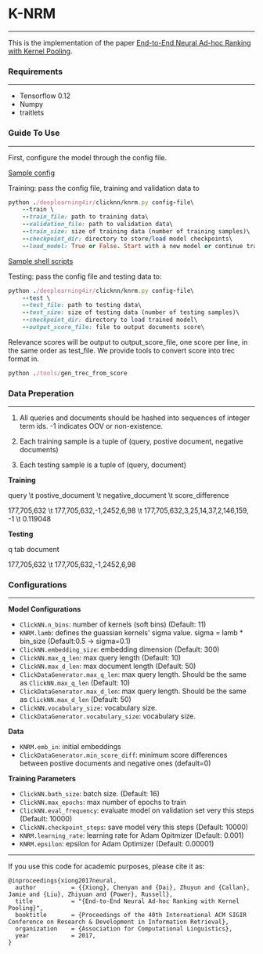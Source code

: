 # K-NRM
---
This is the implementation of the paper [End-to-End Neural Ad-hoc Ranking with Kernel Pooling](http://www.cs.cmu.edu/~zhuyund/papers/end-end-neural.pdf).

### Requirements
---
- Tensorflow 0.12
- Numpy
- traitlets

### Guide To Use
---
First, configure the model through the config file. 

[Sample config](https://github.com/AdeDZY/KNRM/blob/master/sogou.knrm.config)

Training: pass the config file, training and validation data to
```ruby
python ./deeplearning4ir/clicknn/knrm.py config-file\
    --train \
    --train_file: path to training data\
    --validation_file: path to validation data\
    --train_size: size of training data (number of training samples)\
    --checkpoint_dir: directory to store/load model checkpoints\ 
    --load_model: True or False. Start with a new model or continue training
```

[Sample shell scripts](https://github.com/AdeDZY/KNRM/blob/master/train-sogou-knrm.sh)

Testing: pass the config file and testing data to:
```ruby
python ./deeplearning4ir/clicknn/knrm.py config-file\
    --test \
    --test_file: path to testing data\
    --test_size: size of testing data (number of testing samples)\
    --checkpoint_dir: directory to load trained model\
    --output_score_file: file to output documents score\

```
Relevance scores will be output to output_score_file, one score per line, in the same order as test_file.
We provide tools to convert score into trec format in.
```ruby
python ./tools/gen_trec_from_score
```

### Data Preperation
---
1. All queries and documents should be hashed into sequences of integer term ids. -1 indicates OOV or non-existence.

2. Each training sample is a tuple of (query, postive document, negative documents)
3. Each testing sample is a tuple of (query, document)


**Training**

query   \t postive_document   \t negative_document  \t score_difference 

177,705,632   \t  177,705,632,-1,2452,6,98   \t  177,705,632,3,25,14,37,2,146,159, -1   \t    0.119048

**Testing**

q           tab document

177,705,632  \t   177,705,632,-1,2452,6,98



### Configurations 
---

**Model Configurations**
- <code>ClickNN.n_bins</code>: number of kernels (soft bins) (Default: 11)
- <code>KNRM.lamb</code>: defines the guassian kernels' sigma value. sigma = lamb * bin_size (Default:0.5 -> sigma=0.1)
- <code>ClickNN.embedding_size</code>: embedding dimension (Default: 300)
- <code>ClickNN.max_q_len</code>: max query length (Default: 10)
- <code>ClickNN.max_d_len</code>: max document length (Default: 50)
- <code>ClickDataGenerator.max_q_len</code>: max query length. Should be the same as <code>ClickNN.max_q_len</code> (Default: 10)
- <code>ClickDataGenerator.max_d_len</code>: max query length. Should be the same as <code>ClickNN.max_d_len</code> (Default: 50)
- <code>ClickNN.vocabulary_size</code>: vocabulary size.
- <code>ClickDataGenerator.vocabulary_size</code>: vocabulary size.



**Data**
- <code>KNRM.emb_in</code>: initial embeddings
- <code>ClickDataGenerator.min_score_diff</code>: 
minimum score differences between postive documents and negative ones (default=0)

**Training Parameters**
- <code>ClickNN.bath_size</code>: batch size. (Default: 16)
- <code>ClickNN.max_epochs</code>: max number of epochs to train
- <code>ClickNN.eval_frequency</code>: evaluate model on validation set very this steps (Default: 10000)
- <code>ClickNN.checkpoint_steps</code>: save model very this steps (Default: 10000)
- <code>KNRM.learning_rate</code>: learning rate for Adam Opitmizer (Default: 0.001)
- <code>KNRM.epsilon</code>: epsilon for Adam Optimizer (Default: 0.00001)

---
If you use this code for academic purposes, please cite it as:

```
@inproceedings{xiong2017neural,
  author          = {{Xiong}, Chenyan and {Dai}, Zhuyun and {Callan}, Jamie and {Liu}, Zhiyuan and {Power}, Russell},
  title           = "{End-to-End Neural Ad-hoc Ranking with Kernel Pooling}",
  booktitle       = {Proceedings of the 40th International ACM SIGIR Conference on Research & Development in Information Retrieval},
  organization    = {Association for Computational Linguistics},
  year            = 2017,
}
```




